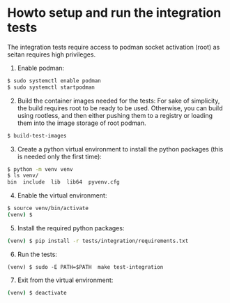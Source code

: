 # Howto setup and run the integration tests

The integration tests require access to podman socket activation (root) as
seitan requires high privileges.

1. Enable podman:
```bash
$ sudo systemctl enable podman
$ sudo systemctl startpodman
```

2. Build the container images needed for the tests: For sake of simplicity, the
   build requires root to be ready to be used. Otherwise, you can build using
rootless, and then either pushing them to a registry or loading them into the
image storage of root podman.
```bash
$ build-test-images
```

3. Create a python virtual environment to install the python packages (this is
   needed only the first time):
```bash
$ python -m venv venv
$ ls venv/
bin  include  lib  lib64  pyvenv.cfg
```

4. Enable the virtual environment:
```bash
$ source venv/bin/activate
(venv) $
```

5. Install the required python packages:
```bash
(venv) $ pip install -r tests/integration/requirements.txt
```

6. Run the tests:
```
(venv) $ sudo -E PATH=$PATH  make test-integration
```

7. Exit from the virtual environment:
```bash
(venv) $ deactivate
```
